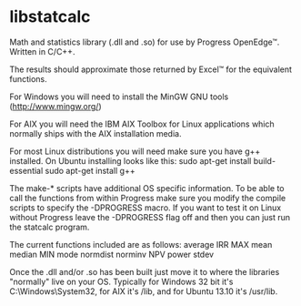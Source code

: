 libstatcalc
===========

Math and statistics library (.dll and .so) for use by Progress OpenEdge&#8482;.  Written in C/C++.

The results should approximate those returned by Excel&#8482; for the equivalent functions.

For Windows you will need to install the MinGW GNU tools (http://www.mingw.org/)

For AIX you will need the IBM AIX Toolbox for Linux applications which normally ships with the AIX installation media.

For most Linux distributions you will need make sure you have g++ installed.  On Ubuntu installing looks like this:
sudo apt-get install build-essential 
sudo apt-get install g++

The make-* scripts have additional OS specific information.  To be able to call the functions from within Progress make sure you modify the compile scripts to specify the -DPROGRESS macro.  If you want to test it on Linux without Progress leave the -DPROGRESS flag off and then you can just run the statcalc program. 

The current functions included are as follows:
average
IRR
MAX
mean
median
MIN
mode
normdist
norminv
NPV
power
stdev

Once the .dll and/or .so has been built just move it to where the libraries "normally" live on your OS.  Typically for Windows 32 bit it's C:\Windows\System32, for AIX it's /lib, and for Ubuntu 13.10 it's /usr/lib.



